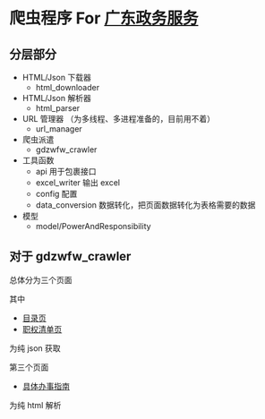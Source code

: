 # 爬虫程序 For [广东政务服务](https://www.gdzwfw.gov.cn/portal/affairs-public-duty-city?region=440000)

## 分层部分

- HTML/Json 下载器
    - html_downloader
- HTML/Json 解析器
    - html_parser
- URL 管理器 （为多线程、多进程准备的，目前用不着）
    - url_manager
- 爬虫派遣
    - gdzwfw_crawler
- 工具函数
    - api 用于包裹接口
    - excel_writer 输出 excel
    - config 配置
    - data_conversion 数据转化，把页面数据转化为表格需要的数据
- 模型
    - model/PowerAndResponsibility
    
## 对于 gdzwfw_crawler

总体分为三个页面

其中

- [目录页](https://www.gdzwfw.gov.cn/portal/affairs-public-duty-city?region=440000)
- [职权清单页](https://www.gdzwfw.gov.cn/portal/affairs-public-detail?qzqdCode=A924E8C8F3711194E0530C3D10ACF992&deptCode=007482575)
 
为纯 json 获取

第三个页面

- [具体办事指南](https://www.gdzwfw.gov.cn/portal/guide/11440100007482575H3440118009000)

为纯 html 解析

